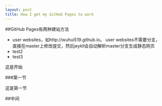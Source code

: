 ```yaml
---
layout: post
title: How I get my GitHub Pages to work
---
```


##GitHub Pages有两种建站方法
- user websites，如http://wuhui519.github.io。 user websites不需要分支，直接在master上修改提交，然后jeykll会自动解析master分支生成静态网页
- test2
- test3

这是开始

###第一节

这是第一节

##中间

